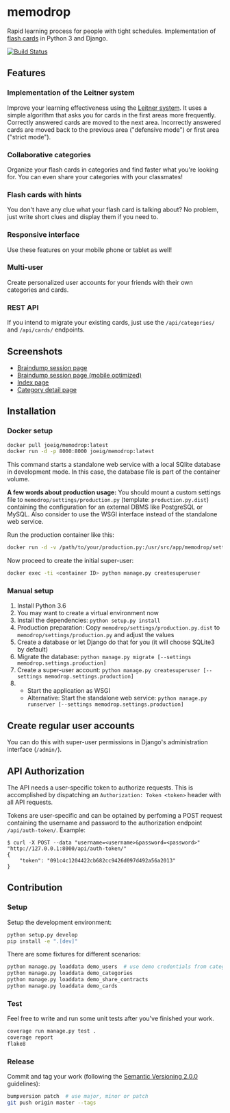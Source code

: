 memodrop
========

Rapid learning process for people with tight schedules. Implementation of [flash cards](https://en.wikipedia.org/wiki/Flashcard) in Python 3 and Django.

[![Build Status](https://travis-ci.org/joeig/memodrop.svg?branch=master)](https://travis-ci.org/joeig/memodrop)

Features
--------

### Implementation of the Leitner system

Improve your learning effectiveness using the [Leitner system](https://en.wikipedia.org/wiki/Leitner_system). It uses a simple algorithm that asks you for cards in the first areas more frequently. Correctly answered cards are moved to the next area. Incorrectly answered cards are moved back to the previous area ("defensive mode") or first area ("strict mode").

### Collaborative categories

Organize your flash cards in categories and find faster what you're looking for. You can even share your categories with your classmates!

### Flash cards with hints

You don't have any clue what your flash card is talking about? No problem, just write short clues and display them if you need to.

### Responsive interface

Use these features on your mobile phone or tablet as well!

### Multi-user

Create personalized user accounts for your friends with their own categories and cards.

### REST API

If you intend to migrate your existing cards, just use the `/api/categories/` and `/api/cards/` endpoints.

Screenshots
-----------

* [Braindump session page](/docs/screenshots/braindump_session.png?raw=true)
* [Braindump session page (mobile optimized)](/docs/screenshots/braindump_session_mobile.png?raw=true)
* [Index page](/docs/screenshots/braindump_index.png?raw=true)
* [Category detail page](/docs/screenshots/category_detail.png?raw=true)

Installation
------------

### Docker setup

~~~ bash
docker pull joeig/memodrop:latest
docker run -d -p 8000:8000 joeig/memodrop:latest
~~~

This command starts a standalone web service with a local SQlite database in development mode. In this case, the database file is part of the container volume.

**A few words about production usage:** You should mount a custom settings file to `memodrop/settings/production.py` (template: `production.py.dist`) containing the configuration for an external DBMS like PostgreSQL or MySQL. Also consider to use the WSGI interface instead of the standalone web service.

Run the production container like this:

~~~ bash
docker run -d -v /path/to/your/production.py:/usr/src/app/memodrop/settings/production.py:ro -e DJANGO_SETTINGS_MODULE=memodrop.settings.production -p 8000:8000 joeig/memodrop:latest
~~~

Now proceed to create the initial super-user:

~~~ bash
docker exec -ti <container ID> python manage.py createsuperuser
~~~

### Manual setup

1. Install Python 3.6
2. You may want to create a virtual environment now
3. Install the dependencies: `python setup.py install`
4. Production preparation: Copy `memodrop/settings/production.py.dist` to `memodrop/settings/production.py` and adjust the values
5. Create a database or let Django do that for you (it will choose SQLite3 by default)
6. Migrate the database: `python manage.py migrate [--settings memodrop.settings.production]`
7. Create a super-user account: `python manage.py createsuperuser [--settings memodrop.settings.production]`
8. * Start the application as WSGI
   * Alternative: Start the standalone web service: `python manage.py runserver [--settings memodrop.settings.production]`

Create regular user accounts
----------------------------

You can do this with super-user permissions in Django's administration interface (`/admin/`).

API Authorization
-----------------

The API needs a user-specific token to authorize requests. This is accomplished by dispatching an `Authorization: Token <token>` header with all API requests.

Tokens are user-specific and can be optained by perfoming a POST request containing the username and password to the authorization endpoint `/api/auth-token/`. Example:

~~~ text
$ curl -X POST --data "username=<username>&password=<password>" "http://127.0.0.1:8000/api/auth-token/"
{
    "token": "091c4c1204422cb682cc9426d097d492a56a2013"
}
~~~

Contribution
------------

### Setup

Setup the development environment:

~~~ bash
python setup.py develop
pip install -e ".[dev]"
~~~

There are some fixtures for different scenarios:

~~~ bash
python manage.py loaddata demo_users  # use demo credentials from categories/fixtures/demo_users.yaml
python manage.py loaddata demo_categories
python manage.py loaddata demo_share_contracts
python manage.py loaddata demo_cards
~~~

### Test

Feel free to write and run some unit tests after you've finished your work.

~~~ bash
coverage run manage.py test .
coverage report
flake8
~~~

### Release

Commit and tag your work (following the [Semantic Versioning 2.0.0](https://semver.org/spec/v2.0.0.html) guidelines):

~~~ bash
bumpversion patch  # use major, minor or patch
git push origin master --tags
~~~
